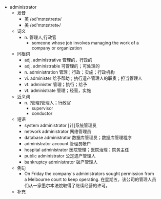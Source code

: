 - administrator
  - 发音
    - 英 /əd'mɪnɪstreɪtə/
    - 美 /əd'mɪnɪstretɚ/
  - 词义
    - n. 管理人,行政官
      - someone whose job involves managing the work of a company or organization
  - 同根词
    - adj. administrative 管理的，行政的
    - adj. administrable 可管理的；可处理的
    - n. administration 管理；行政；实施；行政机构
    - vi. administer 给予帮助；执行遗产管理人的职责；担当管理人
    - vt. administer 管理；执行；给予
    - vt. administrate 管理；经营，实施
  - 近义词
    - n. [管理]管理人；行政官
      - supervisor
      - conductor
  - 短语
    - system administrator [计]系统管理员
    - network administrator 网络管理员
    - database administrator 数据库管理员；数据库管理程序
    - administrator account 管理员帐户
    - hospital administrator 医院管理；医院治理；院务主任
    - public administrator 公定遗产管理人
    - bankruptcy administrator 破产管理人
  - 例句
    - On Friday the company's administrators sought permission from a Melbourne court to keep operating. 在星期五，该公司的管理人员们从一家墨尔本法院取得了继续经营的许可。
  - 补充